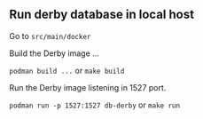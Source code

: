 
## Run derby database in local host

Go to `src/main/docker`

Build the Derby image ...

`podman build ...` or `make build`

Run the Derby image listening in 1527 port.

`podman run -p 1527:1527 db-derby` or `make run`



